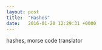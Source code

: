 ```yaml
---
layout: post
title:  "Hashes"
date:   2016-01-20 12:29:31 +0000
---
```


hashes, morse code translator